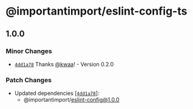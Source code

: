 # @importantimport/eslint-config-ts

## 1.0.0

### Minor Changes

- [`4dd1a78`](https://github.com/importantimport/config/commit/4dd1a785759a390f62690bca55b7b00702c1f51b) Thanks [@kwaa](https://github.com/kwaa)! - Version 0.2.0

### Patch Changes

- Updated dependencies [[`4dd1a78`](https://github.com/importantimport/config/commit/4dd1a785759a390f62690bca55b7b00702c1f51b)]:
  - @importantimport/eslint-config@1.0.0
